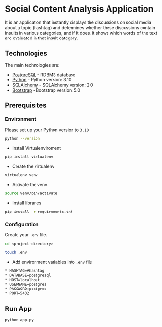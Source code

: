 # Social Content Analysis Application

It is an application that instantly displays the discussions on social media about a topic (hashtag) and determines whether these discussions contain insults in various categories, and if it does, it shows which words of the text are evaluated in that insult category.

## Technologies

The main technologies are:

- [PostgreSQL](https://www.postgresql.org/) - RDBMS database
- [Python](https://docs.python.org/3.10/) - Python version: 3.10 
- [SQLAlchemy](https://docs.sqlalchemy.org/) - SQLAlchemy version: 2.0
- [Bootstrap](https://getbootstrap.com/docs/5.0/getting-started/introduction/) - Bootstrap version: 5.0

## Prerequisites

### Environment

Please set up your Python version to `3.10`

```bash
python --version
```
- Install Virtualenviroment
```bash
pip install virtualenv
```
- Create the virtualenv
```bash
virtualenv venv
```
- Activate the venv
```bash
source venv/bin/activate
```
- Install libraries
```bash
pip install -r requirements.txt
```

### Configuration

Create your `.env` file.
```bash
cd <project-directory>

touch .env
```
- Add environment variables into `.env` file
```bash
* HASHTAG=#hashtag
* DATABASE=postgresql
* HOST=localhost
* USERNAME=postgres
* PASSWORD=postgres
* PORT=5432
```

## Run App

```bash
python app.py
```

